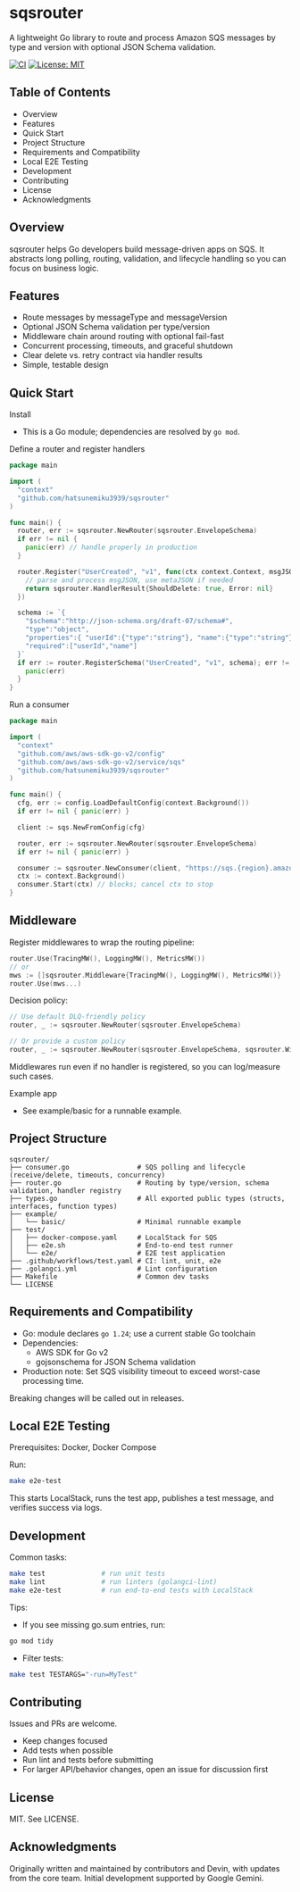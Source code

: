 # sqsrouter

A lightweight Go library to route and process Amazon SQS messages by type and version with optional JSON Schema validation.

[![CI](https://github.com/HatsuneMiku3939/sqsrouter/actions/workflows/test.yaml/badge.svg)](https://github.com/HatsuneMiku3939/sqsrouter/actions/workflows/test.yaml)
[![License: MIT](LICENSE)](LICENSE)

## Table of Contents
- Overview
- Features
- Quick Start
- Project Structure
- Requirements and Compatibility
- Local E2E Testing
- Development
- Contributing
- License
- Acknowledgments

## Overview
sqsrouter helps Go developers build message-driven apps on SQS. It abstracts long polling, routing, validation, and lifecycle handling so you can focus on business logic.

## Features
- Route messages by messageType and messageVersion
- Optional JSON Schema validation per type/version
- Middleware chain around routing with optional fail-fast
- Concurrent processing, timeouts, and graceful shutdown
- Clear delete vs. retry contract via handler results
- Simple, testable design

## Quick Start

Install
- This is a Go module; dependencies are resolved by `go mod`.

Define a router and register handlers
```go
package main

import (
  "context"
  "github.com/hatsunemiku3939/sqsrouter"
)

func main() {
  router, err := sqsrouter.NewRouter(sqsrouter.EnvelopeSchema)
  if err != nil {
    panic(err) // handle properly in production
  }

  router.Register("UserCreated", "v1", func(ctx context.Context, msgJSON []byte, metaJSON []byte) sqsrouter.HandlerResult {
    // parse and process msgJSON, use metaJSON if needed
    return sqsrouter.HandlerResult{ShouldDelete: true, Error: nil}
  })

  schema := `{
    "$schema":"http://json-schema.org/draft-07/schema#",
    "type":"object",
    "properties":{ "userId":{"type":"string"}, "name":{"type":"string"} },
    "required":["userId","name"]
  }`
  if err := router.RegisterSchema("UserCreated", "v1", schema); err != nil {
    panic(err)
  }
}
```

Run a consumer
```go
package main

import (
  "context"
  "github.com/aws/aws-sdk-go-v2/config"
  "github.com/aws/aws-sdk-go-v2/service/sqs"
  "github.com/hatsunemiku3939/sqsrouter"
)

func main() {
  cfg, err := config.LoadDefaultConfig(context.Background())
  if err != nil { panic(err) }

  client := sqs.NewFromConfig(cfg)

  router, err := sqsrouter.NewRouter(sqsrouter.EnvelopeSchema)
  if err != nil { panic(err) }

  consumer := sqsrouter.NewConsumer(client, "https://sqs.{region}.amazonaws.com/{account}/{queue}", router)
  ctx := context.Background()
  consumer.Start(ctx) // blocks; cancel ctx to stop
}
```
## Middleware

Register middlewares to wrap the routing pipeline:

```go
router.Use(TracingMW(), LoggingMW(), MetricsMW())
// or
mws := []sqsrouter.Middleware{TracingMW(), LoggingMW(), MetricsMW()}
router.Use(mws...)
```

Decision policy:

```go
// Use default DLQ-friendly policy
router, _ := sqsrouter.NewRouter(sqsrouter.EnvelopeSchema)

// Or provide a custom policy
router, _ := sqsrouter.NewRouter(sqsrouter.EnvelopeSchema, sqsrouter.WithPolicy(MyPolicy{}))
```

Middlewares run even if no handler is registered, so you can log/measure such cases.


Example app
- See example/basic for a runnable example.

## Project Structure
```
sqsrouter/
├── consumer.go                 # SQS polling and lifecycle (receive/delete, timeouts, concurrency)
├── router.go                   # Routing by type/version, schema validation, handler registry
├── types.go                    # All exported public types (structs, interfaces, function types)
├── example/
│   └── basic/                  # Minimal runnable example
├── test/
│   ├── docker-compose.yaml     # LocalStack for SQS
│   ├── e2e.sh                  # End-to-end test runner
│   └── e2e/                    # E2E test application
├── .github/workflows/test.yaml # CI: lint, unit, e2e
├── .golangci.yml               # Lint configuration
├── Makefile                    # Common dev tasks
└── LICENSE
```

## Requirements and Compatibility
- Go: module declares `go 1.24`; use a current stable Go toolchain
- Dependencies:
  - AWS SDK for Go v2
  - gojsonschema for JSON Schema validation
- Production note: Set SQS visibility timeout to exceed worst-case processing time.

Breaking changes will be called out in releases.

## Local E2E Testing
Prerequisites: Docker, Docker Compose

Run:
```bash
make e2e-test
```
This starts LocalStack, runs the test app, publishes a test message, and verifies success via logs.

## Development
Common tasks:
```bash
make test              # run unit tests
make lint              # run linters (golangci-lint)
make e2e-test          # run end-to-end tests with LocalStack
```

Tips:
- If you see missing go.sum entries, run:
```bash
go mod tidy
```
- Filter tests:
```bash
make test TESTARGS="-run=MyTest"
```

## Contributing
Issues and PRs are welcome.
- Keep changes focused
- Add tests when possible
- Run lint and tests before submitting
- For larger API/behavior changes, open an issue for discussion first

## License
MIT. See LICENSE.

## Acknowledgments
Originally written and maintained by contributors and Devin, with updates from the core team. Initial development supported by Google Gemini.
